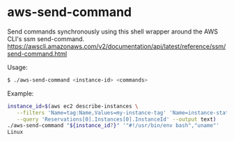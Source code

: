# aws-send-command
Send commands synchronously using this shell wrapper around the AWS CLI's ssm send-command. https://awscli.amazonaws.com/v2/documentation/api/latest/reference/ssm/send-command.html

Usage:
```sh
$ ./aws-send-command <instance-id> <commands>
```

Example:
```sh
instance_id=$(aws ec2 describe-instances \
   --filters 'Name=tag:Name,Values=my-instance-tag' 'Name=instance-state-name,Values=running' \
   --query 'Reservations[0].Instances[0].InstanceId' --output text)
./aws-send-command "${instance_id?}" '"#!/usr/bin/env bash","uname"'
Linux
```
